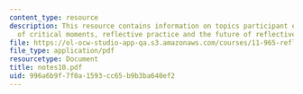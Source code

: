 ```yaml
---
content_type: resource
description: This resource contains information on topics participant exercise, presentation
  of critical moments, reflective practice and the future of reflective practice.
file: https://ol-ocw-studio-app-qa.s3.amazonaws.com/courses/11-965-reflective-practice-an-approach-for-expanding-your-learning-frontiers-january-iap-2007/996a6b9f7f0a1593cc65b9b3ba640ef2_notes10.pdf
file_type: application/pdf
resourcetype: Document
title: notes10.pdf
uid: 996a6b9f-7f0a-1593-cc65-b9b3ba640ef2
---
```

